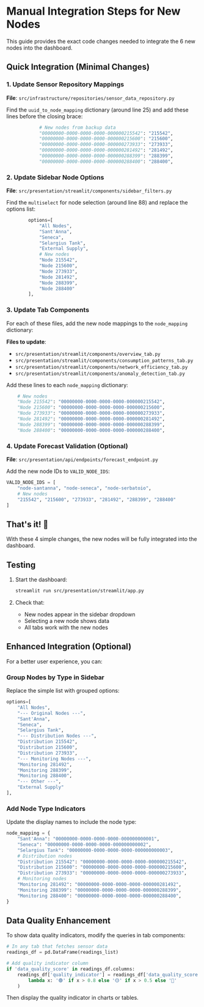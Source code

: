 # Manual Integration Steps for New Nodes

This guide provides the exact code changes needed to integrate the 6 new nodes into the dashboard.

## Quick Integration (Minimal Changes)

### 1. Update Sensor Repository Mappings

**File**: `src/infrastructure/repositories/sensor_data_repository.py`

Find the `uuid_to_node_mapping` dictionary (around line 25) and add these lines before the closing brace:

```python
            # New nodes from backup data
            "00000000-0000-0000-0000-000000215542": "215542",
            "00000000-0000-0000-0000-000000215600": "215600",
            "00000000-0000-0000-0000-000000273933": "273933",
            "00000000-0000-0000-0000-000000281492": "281492",
            "00000000-0000-0000-0000-000000288399": "288399",
            "00000000-0000-0000-0000-000000288400": "288400",
```

### 2. Update Sidebar Node Options

**File**: `src/presentation/streamlit/components/sidebar_filters.py`

Find the `multiselect` for node selection (around line 88) and replace the options list:

```python
        options=[
            "All Nodes", 
            "Sant'Anna", 
            "Seneca", 
            "Selargius Tank", 
            "External Supply",
            # New nodes
            "Node 215542",
            "Node 215600", 
            "Node 273933",
            "Node 281492",
            "Node 288399",
            "Node 288400"
        ],
```

### 3. Update Tab Components

For each of these files, add the new node mappings to the `node_mapping` dictionary:

**Files to update**:
- `src/presentation/streamlit/components/overview_tab.py`
- `src/presentation/streamlit/components/consumption_patterns_tab.py`
- `src/presentation/streamlit/components/network_efficiency_tab.py`
- `src/presentation/streamlit/components/anomaly_detection_tab.py`

Add these lines to each `node_mapping` dictionary:

```python
    # New nodes
    "Node 215542": "00000000-0000-0000-0000-000000215542",
    "Node 215600": "00000000-0000-0000-0000-000000215600",
    "Node 273933": "00000000-0000-0000-0000-000000273933",
    "Node 281492": "00000000-0000-0000-0000-000000281492",
    "Node 288399": "00000000-0000-0000-0000-000000288399",
    "Node 288400": "00000000-0000-0000-0000-000000288400",
```

### 4. Update Forecast Validation (Optional)

**File**: `src/presentation/api/endpoints/forecast_endpoint.py`

Add the new node IDs to `VALID_NODE_IDS`:

```python
VALID_NODE_IDS = [
    "node-santanna", "node-seneca", "node-serbatoio",
    # New nodes
    "215542", "215600", "273933", "281492", "288399", "288400"
]
```

## That's it! 🎉

With these 4 simple changes, the new nodes will be fully integrated into the dashboard.

## Testing

1. Start the dashboard:
   ```bash
   streamlit run src/presentation/streamlit/app.py
   ```

2. Check that:
   - New nodes appear in the sidebar dropdown
   - Selecting a new node shows data
   - All tabs work with the new nodes

## Enhanced Integration (Optional)

For a better user experience, you can:

### Group Nodes by Type in Sidebar

Replace the simple list with grouped options:

```python
options=[
    "All Nodes",
    "--- Original Nodes ---",
    "Sant'Anna", 
    "Seneca", 
    "Selargius Tank",
    "--- Distribution Nodes ---", 
    "Distribution 215542",
    "Distribution 215600",
    "Distribution 273933",
    "--- Monitoring Nodes ---",
    "Monitoring 281492",
    "Monitoring 288399", 
    "Monitoring 288400",
    "--- Other ---",
    "External Supply"
],
```

### Add Node Type Indicators

Update the display names to include the node type:

```python
node_mapping = {
    "Sant'Anna": "00000000-0000-0000-0000-000000000001",
    "Seneca": "00000000-0000-0000-0000-000000000002",
    "Selargius Tank": "00000000-0000-0000-0000-000000000003",
    # Distribution nodes
    "Distribution 215542": "00000000-0000-0000-0000-000000215542",
    "Distribution 215600": "00000000-0000-0000-0000-000000215600",
    "Distribution 273933": "00000000-0000-0000-0000-000000273933",
    # Monitoring nodes
    "Monitoring 281492": "00000000-0000-0000-0000-000000281492",
    "Monitoring 288399": "00000000-0000-0000-0000-000000288399",
    "Monitoring 288400": "00000000-0000-0000-0000-000000288400",
}
```

## Data Quality Enhancement

To show data quality indicators, modify the queries in tab components:

```python
# In any tab that fetches sensor data
readings_df = pd.DataFrame(readings_list)

# Add quality indicator column
if 'data_quality_score' in readings_df.columns:
    readings_df['quality_indicator'] = readings_df['data_quality_score'].apply(
        lambda x: '🟢' if x > 0.8 else '🟡' if x > 0.5 else '🔴'
    )
```

Then display the quality indicator in charts or tables.